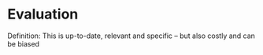 # Evaluation

Definition: This is up-to-date, relevant and specific – but also costly and can be biased